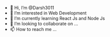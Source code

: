 - 👋 Hi, I’m @Darsh3011
- 👀 I’m interested in Web Development
- 🌱 I’m currently learning React Js and Node Js
- 💞️ I’m looking to collaborate on ...
- 📫 How to reach me ...

<!---
Darsh3011/Darsh3011 is a ✨ special ✨ repository because its `README.md` (this file) appears on your GitHub profile.
You can click the Preview link to take a look at your changes.
--->
